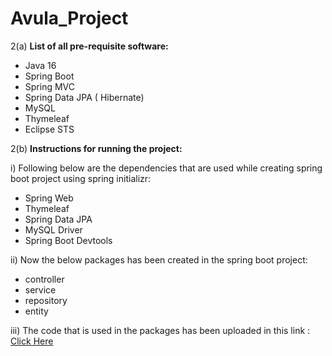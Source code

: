 # Avula_Project


2(a)  **List of all pre-requisite software:** 
 
* Java 16
* Spring Boot
* Spring MVC
* Spring Data JPA ( Hibernate)
* MySQL
* Thymeleaf
* Eclipse STS

2(b)  **Instructions for running the project:**

i) Following below are the dependencies that are used while creating spring boot project using spring initializr:
- Spring Web
- Thymeleaf
- Spring Data JPA
- MySQL Driver
- Spring Boot Devtools

ii) Now the below packages has been created in the spring boot project:
- controller
- service
- repository
- entity

iii) The code that is used in the packages has been uploaded in this link : [Click Here](https://github.com/tejaavula/Avula_Project/tree/main/course-management-system)


